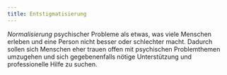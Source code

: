 ```yaml
---
title: Entstigmatisierung
---
```


*Normalisierung* psychischer Probleme als etwas, was viele Menschen erleben und eine Person nicht besser oder schlechter macht. Dadurch sollen sich Menschen eher trauen offen mit psychischen Problemthemen umzugehen und sich gegebenenfalls nötige Unterstützung und professionelle Hilfe zu suchen.
